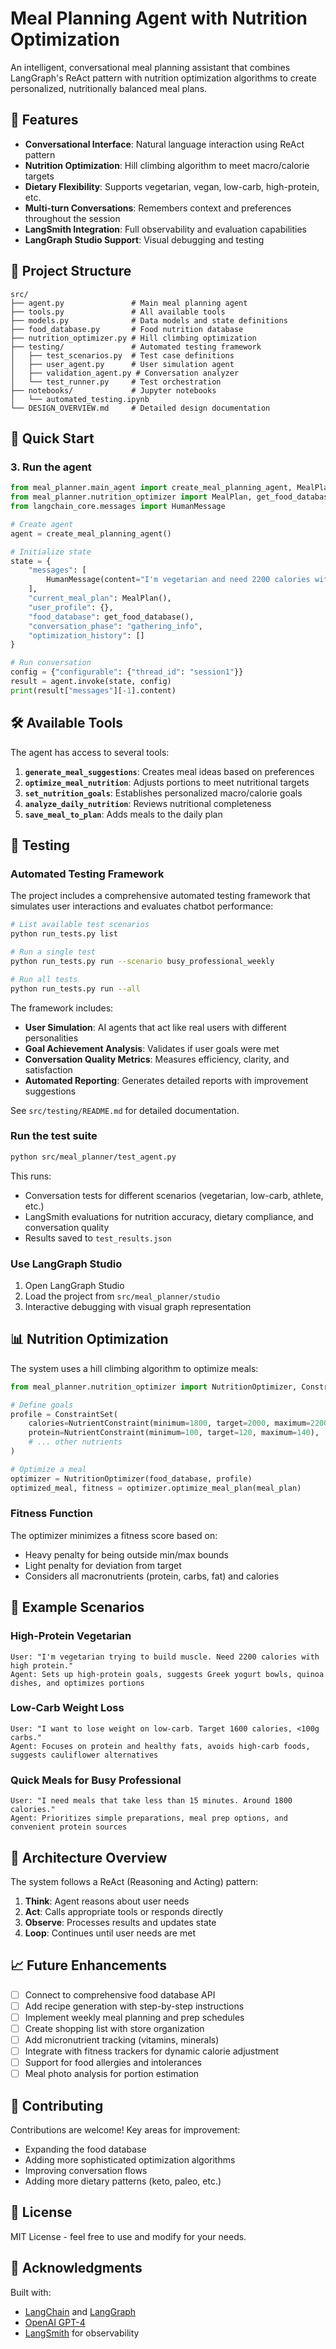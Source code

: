 # Meal Planning Agent with Nutrition Optimization

An intelligent, conversational meal planning assistant that combines LangGraph's ReAct pattern with nutrition optimization algorithms to create personalized, nutritionally balanced meal plans.

## 🌟 Features

- **Conversational Interface**: Natural language interaction using ReAct pattern
- **Nutrition Optimization**: Hill climbing algorithm to meet macro/calorie targets
- **Dietary Flexibility**: Supports vegetarian, vegan, low-carb, high-protein, etc.
- **Multi-turn Conversations**: Remembers context and preferences throughout the session
- **LangSmith Integration**: Full observability and evaluation capabilities
- **LangGraph Studio Support**: Visual debugging and testing

## 📁 Project Structure

```
src/
├── agent.py               # Main meal planning agent
├── tools.py               # All available tools
├── models.py              # Data models and state definitions
├── food_database.py       # Food nutrition database
├── nutrition_optimizer.py # Hill climbing optimization
├── testing/               # Automated testing framework
│   ├── test_scenarios.py  # Test case definitions
│   ├── user_agent.py      # User simulation agent
│   ├── validation_agent.py # Conversation analyzer
│   └── test_runner.py     # Test orchestration
├── notebooks/             # Jupyter notebooks
│   └── automated_testing.ipynb
└── DESIGN_OVERVIEW.md     # Detailed design documentation
```

## 🚀 Quick Start

### 3. Run the agent

```python
from meal_planner.main_agent import create_meal_planning_agent, MealPlannerState
from meal_planner.nutrition_optimizer import MealPlan, get_food_database
from langchain_core.messages import HumanMessage

# Create agent
agent = create_meal_planning_agent()

# Initialize state
state = {
    "messages": [
        HumanMessage(content="I'm vegetarian and need 2200 calories with high protein")
    ],
    "current_meal_plan": MealPlan(),
    "user_profile": {},
    "food_database": get_food_database(),
    "conversation_phase": "gathering_info",
    "optimization_history": []
}

# Run conversation
config = {"configurable": {"thread_id": "session1"}}
result = agent.invoke(state, config)
print(result["messages"][-1].content)
```

## 🛠️ Available Tools

The agent has access to several tools:

1. **`generate_meal_suggestions`**: Creates meal ideas based on preferences
2. **`optimize_meal_nutrition`**: Adjusts portions to meet nutritional targets
3. **`set_nutrition_goals`**: Establishes personalized macro/calorie goals
4. **`analyze_daily_nutrition`**: Reviews nutritional completeness
5. **`save_meal_to_plan`**: Adds meals to the daily plan

## 🧪 Testing

### Automated Testing Framework

The project includes a comprehensive automated testing framework that simulates user interactions and evaluates chatbot performance:

```bash
# List available test scenarios
python run_tests.py list

# Run a single test
python run_tests.py run --scenario busy_professional_weekly

# Run all tests
python run_tests.py run --all
```

The framework includes:
- **User Simulation**: AI agents that act like real users with different personalities
- **Goal Achievement Analysis**: Validates if user goals were met
- **Conversation Quality Metrics**: Measures efficiency, clarity, and satisfaction
- **Automated Reporting**: Generates detailed reports with improvement suggestions

See `src/testing/README.md` for detailed documentation.

### Run the test suite

```bash
python src/meal_planner/test_agent.py
```

This runs:
- Conversation tests for different scenarios (vegetarian, low-carb, athlete, etc.)
- LangSmith evaluations for nutrition accuracy, dietary compliance, and conversation quality
- Results saved to `test_results.json`

### Use LangGraph Studio

1. Open LangGraph Studio
2. Load the project from `src/meal_planner/studio`
3. Interactive debugging with visual graph representation

## 📊 Nutrition Optimization

The system uses a hill climbing algorithm to optimize meals:

```python
from meal_planner.nutrition_optimizer import NutritionOptimizer, ConstraintSet, NutrientConstraint

# Define goals
profile = ConstraintSet(
    calories=NutrientConstraint(minimum=1800, target=2000, maximum=2200),
    protein=NutrientConstraint(minimum=100, target=120, maximum=140),
    # ... other nutrients
)

# Optimize a meal
optimizer = NutritionOptimizer(food_database, profile)
optimized_meal, fitness = optimizer.optimize_meal_plan(meal_plan)
```

### Fitness Function

The optimizer minimizes a fitness score based on:
- Heavy penalty for being outside min/max bounds
- Light penalty for deviation from target
- Considers all macronutrients (protein, carbs, fat) and calories

## 🎯 Example Scenarios

### High-Protein Vegetarian
```
User: "I'm vegetarian trying to build muscle. Need 2200 calories with high protein."
Agent: Sets up high-protein goals, suggests Greek yogurt bowls, quinoa dishes, and optimizes portions
```

### Low-Carb Weight Loss
```
User: "I want to lose weight on low-carb. Target 1600 calories, <100g carbs."
Agent: Focuses on protein and healthy fats, avoids high-carb foods, suggests cauliflower alternatives
```

### Quick Meals for Busy Professional
```
User: "I need meals that take less than 15 minutes. Around 1800 calories."
Agent: Prioritizes simple preparations, meal prep options, and convenient protein sources
```

## 🔄 Architecture Overview

The system follows a ReAct (Reasoning and Acting) pattern:

1. **Think**: Agent reasons about user needs
2. **Act**: Calls appropriate tools or responds directly
3. **Observe**: Processes results and updates state
4. **Loop**: Continues until user needs are met

## 📈 Future Enhancements

- [ ] Connect to comprehensive food database API
- [ ] Add recipe generation with step-by-step instructions
- [ ] Implement weekly meal planning and prep schedules
- [ ] Create shopping list with store organization
- [ ] Add micronutrient tracking (vitamins, minerals)
- [ ] Integrate with fitness trackers for dynamic calorie adjustment
- [ ] Support for food allergies and intolerances
- [ ] Meal photo analysis for portion estimation

## 🤝 Contributing

Contributions are welcome! Key areas for improvement:
- Expanding the food database
- Adding more sophisticated optimization algorithms
- Improving conversation flows
- Adding more dietary patterns (keto, paleo, etc.)

## 📝 License

MIT License - feel free to use and modify for your needs.

## 🙏 Acknowledgments

Built with:
- [LangChain](https://langchain.com/) and [LangGraph](https://github.com/langchain-ai/langgraph)
- [OpenAI GPT-4](https://openai.com/)
- [LangSmith](https://smith.langchain.com/) for observability 